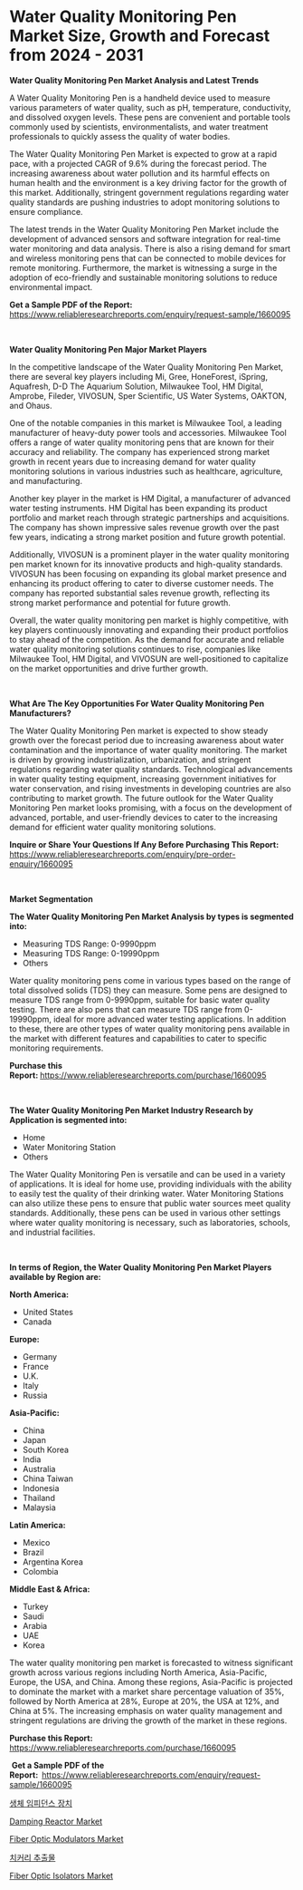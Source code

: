 <p><h1>Water Quality Monitoring Pen Market Size, Growth and Forecast from 2024 - 2031</h1></p><p><strong>Water Quality Monitoring Pen Market Analysis and Latest Trends</strong></p>
<p><p>A Water Quality Monitoring Pen is a handheld device used to measure various parameters of water quality, such as pH, temperature, conductivity, and dissolved oxygen levels. These pens are convenient and portable tools commonly used by scientists, environmentalists, and water treatment professionals to quickly assess the quality of water bodies.</p><p>The Water Quality Monitoring Pen Market is expected to grow at a rapid pace, with a projected CAGR of 9.6% during the forecast period. The increasing awareness about water pollution and its harmful effects on human health and the environment is a key driving factor for the growth of this market. Additionally, stringent government regulations regarding water quality standards are pushing industries to adopt monitoring solutions to ensure compliance. </p><p>The latest trends in the Water Quality Monitoring Pen Market include the development of advanced sensors and software integration for real-time water monitoring and data analysis. There is also a rising demand for smart and wireless monitoring pens that can be connected to mobile devices for remote monitoring. Furthermore, the market is witnessing a surge in the adoption of eco-friendly and sustainable monitoring solutions to reduce environmental impact.</p></p>
<p><strong>Get a Sample PDF of the Report:&nbsp;</strong> <a href="https://www.reliableresearchreports.com/enquiry/request-sample/1660095">https://www.reliableresearchreports.com/enquiry/request-sample/1660095</a></p>
<p>&nbsp;</p>
<p><strong>Water Quality Monitoring Pen Major Market Players</strong></p>
<p><p>In the competitive landscape of the Water Quality Monitoring Pen Market, there are several key players including Mi, Gree, HoneForest, iSpring, Aquafresh, D-D The Aquarium Solution, Milwaukee Tool, HM Digital, Amprobe, Fileder, VIVOSUN, Sper Scientific, US Water Systems, OAKTON, and Ohaus.</p><p>One of the notable companies in this market is Milwaukee Tool, a leading manufacturer of heavy-duty power tools and accessories. Milwaukee Tool offers a range of water quality monitoring pens that are known for their accuracy and reliability. The company has experienced strong market growth in recent years due to increasing demand for water quality monitoring solutions in various industries such as healthcare, agriculture, and manufacturing.</p><p>Another key player in the market is HM Digital, a manufacturer of advanced water testing instruments. HM Digital has been expanding its product portfolio and market reach through strategic partnerships and acquisitions. The company has shown impressive sales revenue growth over the past few years, indicating a strong market position and future growth potential.</p><p>Additionally, VIVOSUN is a prominent player in the water quality monitoring pen market known for its innovative products and high-quality standards. VIVOSUN has been focusing on expanding its global market presence and enhancing its product offering to cater to diverse customer needs. The company has reported substantial sales revenue growth, reflecting its strong market performance and potential for future growth.</p><p>Overall, the water quality monitoring pen market is highly competitive, with key players continuously innovating and expanding their product portfolios to stay ahead of the competition. As the demand for accurate and reliable water quality monitoring solutions continues to rise, companies like Milwaukee Tool, HM Digital, and VIVOSUN are well-positioned to capitalize on the market opportunities and drive further growth.</p></p>
<p>&nbsp;</p>
<p><strong>What Are The Key Opportunities For Water Quality Monitoring Pen Manufacturers?</strong></p>
<p><p>The Water Quality Monitoring Pen market is expected to show steady growth over the forecast period due to increasing awareness about water contamination and the importance of water quality monitoring. The market is driven by growing industrialization, urbanization, and stringent regulations regarding water quality standards. Technological advancements in water quality testing equipment, increasing government initiatives for water conservation, and rising investments in developing countries are also contributing to market growth. The future outlook for the Water Quality Monitoring Pen market looks promising, with a focus on the development of advanced, portable, and user-friendly devices to cater to the increasing demand for efficient water quality monitoring solutions.</p></p>
<p><strong>Inquire or Share Your Questions If Any Before Purchasing This Report:</strong> <a href="https://www.reliableresearchreports.com/enquiry/pre-order-enquiry/1660095">https://www.reliableresearchreports.com/enquiry/pre-order-enquiry/1660095</a></p>
<p>&nbsp;</p>
<p><strong>Market Segmentation</strong></p>
<p><strong>The Water Quality Monitoring Pen Market Analysis by types is segmented into:</strong></p>
<p><ul><li>Measuring TDS Range: 0-9990ppm</li><li>Measuring TDS Range: 0-19990ppm</li><li>Others</li></ul></p>
<p><p>Water quality monitoring pens come in various types based on the range of total dissolved solids (TDS) they can measure. Some pens are designed to measure TDS range from 0-9990ppm, suitable for basic water quality testing. There are also pens that can measure TDS range from 0-19990ppm, ideal for more advanced water testing applications. In addition to these, there are other types of water quality monitoring pens available in the market with different features and capabilities to cater to specific monitoring requirements.</p></p>
<p><strong>Purchase this Report:&nbsp;</strong><a href="https://www.reliableresearchreports.com/purchase/1660095">https://www.reliableresearchreports.com/purchase/1660095</a></p>
<p>&nbsp;</p>
<p><strong>The Water Quality Monitoring Pen Market Industry Research by Application is segmented into:</strong></p>
<p><ul><li>Home</li><li>Water Monitoring Station</li><li>Others</li></ul></p>
<p><p>The Water Quality Monitoring Pen is versatile and can be used in a variety of applications. It is ideal for home use, providing individuals with the ability to easily test the quality of their drinking water. Water Monitoring Stations can also utilize these pens to ensure that public water sources meet quality standards. Additionally, these pens can be used in various other settings where water quality monitoring is necessary, such as laboratories, schools, and industrial facilities.</p></p>
<p>&nbsp;</p>
<p><strong>In terms of Region, the Water Quality Monitoring Pen Market Players available by Region are:</strong></p>
<p>
    <p> <strong> North America: </strong>
        <ul>
            <li>United States</li>
            <li>Canada</li>
        </ul>
        </p> 
    <p> <strong> Europe: </strong>
        <ul>
            <li>Germany</li>
            <li>France</li>
            <li>U.K.</li>
            <li>Italy</li>
            <li>Russia</li>
        </ul>
        </p> 
    <p> <strong> Asia-Pacific: </strong>
        <ul>
            <li>China</li>
            <li>Japan</li>
            <li>South Korea</li>
            <li>India</li>
            <li>Australia</li>
            <li>China Taiwan</li>
            <li>Indonesia</li>
            <li>Thailand</li>
            <li>Malaysia</li>
        </ul>
        </p> 
    <p> <strong> Latin America: </strong>
        <ul>
            <li>Mexico</li>
            <li>Brazil</li>
            <li>Argentina Korea</li>
            <li>Colombia</li>
        </ul>
        </p> 
    <p> <strong> Middle East & Africa: </strong>
        <ul>
            <li>Turkey</li>
            <li>Saudi</li>
            <li>Arabia</li>
            <li>UAE</li>
            <li>Korea</li>
        </ul>
    </p>
    </p>
<p><p>The water quality monitoring pen market is forecasted to witness significant growth across various regions including North America, Asia-Pacific, Europe, the USA, and China. Among these regions, Asia-Pacific is projected to dominate the market with a market share percentage valuation of 35%, followed by North America at 28%, Europe at 20%, the USA at 12%, and China at 5%. The increasing emphasis on water quality management and stringent regulations are driving the growth of the market in these regions.</p></p>
<p><strong>Purchase this Report: </strong><a href="https://www.reliableresearchreports.com/purchase/1660095">https://www.reliableresearchreports.com/purchase/1660095</a></p>
<p>&nbsp;<strong>Get a Sample PDF of the Report:&nbsp;&nbsp;</strong><a href="https://www.reliableresearchreports.com/enquiry/request-sample/1660095">https://www.reliableresearchreports.com/enquiry/request-sample/1660095</a></p>
<p><strong></strong></p>
<p><p><a href="https://medium.com/@donovanvioliy49qi80cb1qtv/%EB%B0%94%EC%9D%B4%EC%98%A4-%EC%9E%84%ED%94%BC%EB%8D%98%EC%8A%A4-%EC%9E%A5%EC%B9%98-%EC%8B%9C%EC%9E%A5-%EA%B2%BD%EC%9F%81-%EB%B6%84%EC%84%9D-%EC%8B%9C%EC%9E%A5-%EB%8F%99%ED%96%A5-%EB%B0%8F-2031%EB%85%84%EA%B9%8C%EC%A7%80%EC%9D%98-%EC%98%88%EC%B8%A1-de6566f67b45">생체 임피던스 장치</a></p><p><a href="https://circular-yam-9b9.notion.site/Damping-Reactor-Market-Size-Market-Trends-and-Growth-Outlook-forecasted-for-period-from-2024-to-20-3f3889bba3784b289f3fc418b8c08118">Damping Reactor Market</a></p><p><a href="https://view.publitas.com/reportprime-1/fiber-optic-modulators-market-research-report-the-key-to-successful-business-strategy-forecasted-for-period-from-2024-2031/">Fiber Optic Modulators Market</a></p><p><a href="https://medium.com/@hzoldrz75165644/2024%EB%85%84%EB%B6%80%ED%84%B0-2031%EB%85%84%EA%B9%8C%EC%A7%80%EC%9D%98-%EA%B8%B0%EA%B0%84%EC%97%90-%EB%8C%80%ED%95%9C-%EC%8B%9C%ED%81%AC%EB%A6%AC%EB%82%98-%EC%B6%94%EC%B6%9C%EB%AC%BC-%EC%8B%9C%EC%9E%A5-%EB%B6%84%EC%84%9D-%EB%B0%8F-%ED%81%AC%EA%B8%B0-%EC%A0%84%EB%A7%9D-d16c856c554b">치커리 추출물</a></p><p><a href="https://view.publitas.com/reportprime-1/fiber-optic-isolators-market-size-share-trends-analysis-report-by-application-regional-outlook-competitive-strategies-and-segment-forecasts-2024-2031/">Fiber Optic Isolators Market</a></p></p>